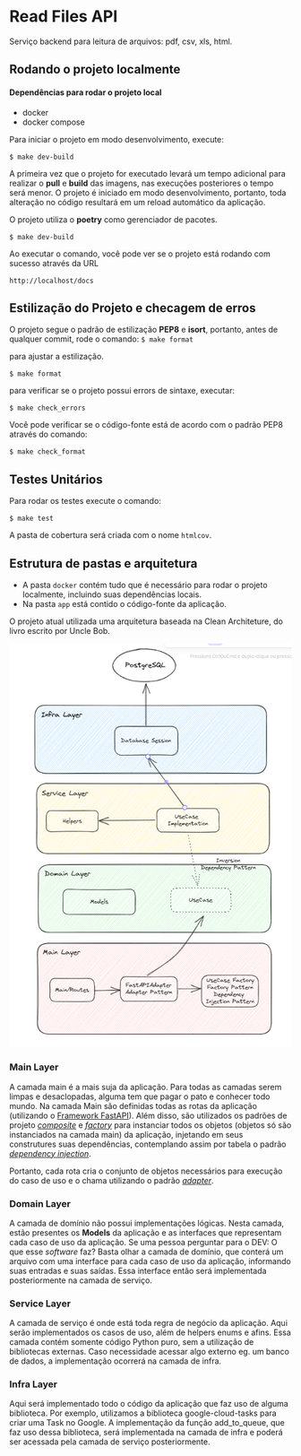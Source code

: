 
# Read Files API
Serviço backend para leitura de arquivos: pdf, csv, xls, html.

## Rodando o projeto localmente
#### Dependências para rodar o projeto local

- docker
- docker compose

Para iniciar o projeto em modo desenvolvimento, execute:

```console
$ make dev-build
```
A primeira vez que o projeto for executado levará um tempo adicional para realizar o **pull** e **build** das imagens, nas execuções posteriores o tempo será menor. O projeto é iniciado em modo desenvolvimento, portanto, toda alteração no código resultará em um reload automático da aplicação.

O projeto utiliza o **poetry** como gerenciador de pacotes.

```console
$ make dev-build
```

Ao executar o comando, você pode ver se o projeto está rodando com sucesso através da URL

```
http://localhost/docs
```

## Estilização do Projeto e checagem de erros
O projeto segue o padrão de estilização **PEP8** e **isort**, portanto, antes de qualquer commit, rode o comando: ```$ make format```

para ajustar a estilização.
```console
$ make format
```
para verificar se o projeto possui errors de sintaxe, executar:
```console
$ make check_errors
```
Você pode verificar se o código-fonte está de acordo com o padrão PEP8 através do comando:
```console
$ make check_format
```

## Testes Unitários

Para rodar os testes execute o comando:

```console
$ make test
```
A pasta de cobertura será criada com o nome ```htmlcov```.

## Estrutura de pastas e arquitetura

- A pasta ```docker``` contém tudo que é necessário para rodar o projeto localmente, incluindo suas dependências locais.
- Na pasta ```app``` está contido o código-fonte da aplicação.

O projeto atual utilizada uma arquitetura baseada na Clean Architeture, do livro escrito por Uncle Bob.

![Alt text](docs/architecture.png "Clean Architeture")


### Main Layer
A camada main é a mais suja da aplicação. Para todas as camadas serem limpas e desaclopadas, alguma tem que pagar o pato e conhecer todo mundo.
Na camada Main são definidas todas as rotas da aplicação (utilizando o [Framework FastAPI](https://fastapi.tiangolo.com/)). Além disso, são utilizados os padrões de projeto [*composite*](https://en.wikipedia.org/wiki/Composite_pattern) e [*factory*](https://en.wikipedia.org/wiki/Factory_method_pattern#:~:text=In%20class%2Dbased%20programming%2C%20the,object%20that%20will%20be%20created.) para instanciar todos os objetos (objetos só são instanciados na camada main) da aplicação, injetando em seus construtures suas dependências, contemplando assim por tabela o padrão [*dependency injection*](https://en.wikipedia.org/wiki/Dependency_injection#:~:text=In%20software%20engineering%2C%20dependency%20injection,it%20depends%20on%2C%20called%20dependencies.&text=The%20intent%20behind%20dependency%20injection,increase%20readability%20and%20code%20reuse.).

Portanto, cada rota cria o conjunto de objetos necessários para execução do caso de uso e o chama utilizando o padrão [*adapter*](https://en.wikipedia.org/wiki/Adapter_pattern#:~:text=In%20software%20engineering%2C%20the%20adapter,be%20used%20as%20another%20interface.).

### Domain Layer
A camada de domínio não possui implementações lógicas. Nesta camada, estão presentes os **Models** da aplicação e as interfaces que representam cada caso de uso da aplicação. Se uma pessoa perguntar para o DEV: O que esse *software* faz? Basta olhar a camada de domínio, que conterá um arquivo com uma interface para cada caso de uso da aplicação, informando suas entradas e suas saídas. Essa interface então será implementada posteriormente na camada de serviço.

### Service Layer
A camada de serviço é onde está toda regra de negócio da aplicação. Aqui serão implementados os casos de uso, além de helpers enums e afins. Essa camada contém somente código Python puro, sem a utilização de bibliotecas externas. Caso necessidade acessar algo externo eg. um banco de dados, a implementação ocorrerá na camada de infra.

### Infra Layer
Aqui será implementado todo o código da aplicação que faz uso de alguma biblioteca. Por exemplo, utilizamos a biblioteca google-cloud-tasks para criar uma Task no Google. A implementação da função add_to_queue, que faz uso dessa biblioteca, será implementada na camada de infra e poderá ser acessada pela camada de serviço posteriormente.
